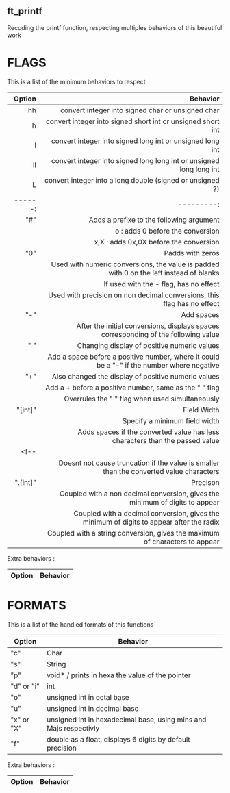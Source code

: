 ## ft_printf
Recoding the printf function, respecting multiples behaviors of this beautiful work

# FLAGS

This is a list of the minimum behaviors to respect

| Option | Behavior |
| ------:| --------:|
| hh | convert integer into signed char or unsigned char |
| h | convert integer into signed short int or unsigned short int |
| l | convert integer into signed long int or unsigned long int |
| ll | convert integer into signed long long int or unsigned long long int |
| L | convert integer into a long double (signed or unsigned ?) |
| ------:| ---------:|
| "#" | Adds a prefixe to the following argument |
||      o : adds 0 before the conversion |
||      x,X : adds 0x,0X before the conversion |
| "0" | Padds with zeros |
||      Used with numeric conversions, the value is padded with 0 on the left instead of blanks
||      If used with the - flag, has no effect
||      Used with precision on non decimal conversions, this flag has no effect
| "-" | Add spaces |
||      After the initial conversions, displays spaces corresponding of the following value
| " " | Changing display of positive numeric values |
||      Add a space before a positive number, where it could be a "-" if the number where negative |
| "+" | Also changed the display of positive numeric values |
||      Add a + before a positive number, same as the " " flag |
||      Overrules the " " flag when used simultaneously |
| "[int]" | Field Width |
||      Specify a minimum field width
||      Adds spaces if the converted value has less characters than the passed value |
<!-- ||      Can be passed as argument using | -->
||      Doesnt not cause truncation if the value is smaller than the converted value characters |
| ".[int]" | Precison |
||      Coupled with a non decimal conversion, gives the minimum of digits to appear |
||      Coupled with a decimal conversion, gives the minimum of digits to appear after the radix |
||      Coupled with a string conversion, gives the maximum of characters to appear |


Extra behaviors :

| Option | Behavior |
| ------:| --------:|

# FORMATS

This is a list of the handled formats of this functions

| Option | Behavior |
| ------ | -------- |
| "c" | Char |
| "s" | String |
| "p" | void* / prints in hexa the value of the pointer |
| "d" or "i" | int |
| "o" | unsigned int in octal base |
| "u" | unsigned int in decimal base |
| "x" or "X" | unsigned int in hexadecimal base, using mins and Majs respectivly |
| "f" | double as a float, displays 6 digits by default precision |

Extra behaviors :

| Option | Behavior |
| ------:| --------:|
 
